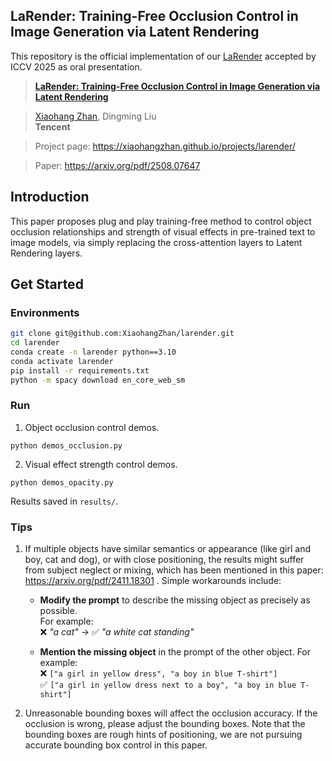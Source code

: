 ## LaRender: Training-Free Occlusion Control in Image Generation via Latent Rendering

This repository is the official implementation of our [LaRender](https://xiaohangzhan.github.io/projects/larender/) accepted by ICCV 2025 as oral presentation.

> [**LaRender: Training-Free Occlusion Control in Image Generation via Latent Rendering**](https://xiaohangzhan.github.io/projects/larender/)

> [Xiaohang Zhan](https://xiaohangzhan.github.io/), 
> Dingming Liu
> <br>**Tencent**<br>

> Project page: https://xiaohangzhan.github.io/projects/larender/

> Paper: https://arxiv.org/pdf/2508.07647

## Introduction

This paper proposes plug and play training-free method to control object occlusion relationships and strength of visual effects in pre-trained text to image models, via simply replacing the cross-attention layers to Latent Rendering layers.


## Get Started

### Environments

```bash
git clone git@github.com:XiaohangZhan/larender.git
cd larender
conda create -n larender python==3.10
conda activate larender
pip install -r requirements.txt
python -m spacy download en_core_web_sm
```

### Run

1. Object occlusion control demos.
```shell
python demos_occlusion.py
```

2. Visual effect strength control demos.
```shell
python demos_opacity.py
```

Results saved in ``results/``.

### Tips

1. If multiple objects have similar semantics or appearance (like girl and boy, cat and dog), or with close positioning, the results might suffer from subject neglect or mixing, which has been mentioned in this paper: https://arxiv.org/pdf/2411.18301 . 
Simple workarounds include:
   - **Modify the prompt** to describe the missing object as precisely as possible.  
     For example:  
     ❌ *"a cat"* → ✅ *"a white cat standing"*
     
   - **Mention the missing object** in the prompt of the other object.
     For example:  
     ❌ `["a girl in yellow dress", "a boy in blue T-shirt"]`  
     ✅ `["a girl in yellow dress next to a boy", "a boy in blue T-shirt"]`

2. Unreasonable bounding boxes will affect the occlusion accuracy. If the occlusion is wrong, please adjust the bounding boxes. Note that the bounding boxes are rough hints of positioning, we are not pursuing accurate bounding box control in this paper.